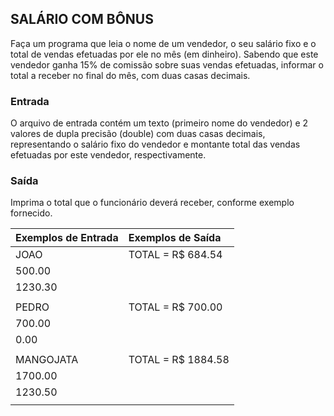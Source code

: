 ## SALÁRIO COM BÔNUS

Faça um programa que leia o nome de um vendedor, o seu salário fixo e o total de vendas efetuadas por ele no mês (em dinheiro). Sabendo que este vendedor ganha 15% de comissão sobre suas vendas efetuadas, informar o total a receber no final do mês, com duas casas decimais.

### Entrada

O arquivo de entrada contém um texto (primeiro nome do vendedor) e 2 valores de dupla precisão (double) com duas casas decimais, representando o salário fixo do vendedor e montante total das vendas efetuadas por este vendedor, respectivamente.

### Saída

Imprima o total que o funcionário deverá receber, conforme exemplo fornecido.

|**Exemplos de Entrada**|**Exemplos de Saída**  |
|   :---            |   :---            |
|JOAO               |TOTAL = R$ 684.54  |
|500.00             |                   |
|1230.30            |                   |
|                   |                   |
|PEDRO              |TOTAL = R$ 700.00  |
|700.00             |                   |
|0.00               |                   |
|                   |                   |
|MANGOJATA          |TOTAL = R$ 1884.58 |
|1700.00            |                   |
|1230.50            |                   |
|||
